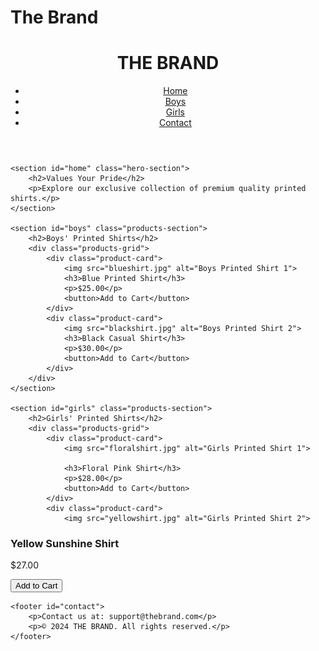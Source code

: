 # The Brand
<head>
    <meta charset="UTF-8">
    <meta name="viewport" content="width=device-width, initial-scale=1.0">
    <title>THE BRAND - Printed Shirts</title>
    <link rel="stylesheet" href="style.css">
</head>
<body>
    <header>
        <div class="logo">
            <h1>THE BRAND</h1>
        </div>
        <nav>
            <ul>
                <li><a href="#home">Home</a></li>
                <li><a href="#boys">Boys</a></li>
                <li><a href="#girls">Girls</a></li>
                <li><a href="#contact">Contact</a></li>
            </ul>
        </nav>
    </header>

    <section id="home" class="hero-section">
        <h2>Values Your Pride</h2>
        <p>Explore our exclusive collection of premium quality printed shirts.</p>
    </section>

    <section id="boys" class="products-section">
        <h2>Boys' Printed Shirts</h2>
        <div class="products-grid">
            <div class="product-card">
                <img src="blueshirt.jpg" alt="Boys Printed Shirt 1">
                <h3>Blue Printed Shirt</h3>
                <p>$25.00</p>
                <button>Add to Cart</button>
            </div>
            <div class="product-card">
                <img src="blackshirt.jpg" alt="Boys Printed Shirt 2">
                <h3>Black Casual Shirt</h3>
                <p>$30.00</p>
                <button>Add to Cart</button>
            </div>
        </div>
    </section>

    <section id="girls" class="products-section">
        <h2>Girls' Printed Shirts</h2>
        <div class="products-grid">
            <div class="product-card">
                <img src="floralshirt.jpg" alt="Girls Printed Shirt 1">

                <h3>Floral Pink Shirt</h3>
                <p>$28.00</p>
                <button>Add to Cart</button>
            </div>
            <div class="product-card">
                <img src="yellowshirt.jpg" alt="Girls Printed Shirt 2">
                
<h3>Yellow Sunshine Shirt</h3>
                <p>$27.00</p>
                <button>Add to Cart</button>
            </div>
        </div>
    </section>

    <footer id="contact">
        <p>Contact us at: support@thebrand.com</p>
        <p>© 2024 THE BRAND. All rights reserved.</p>
    </footer>
</body>
</html>
